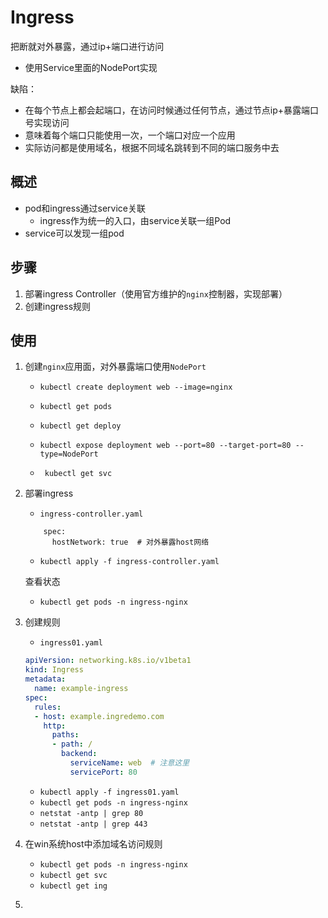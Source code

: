 # Ingress

把断就对外暴露，通过ip+端口进行访问

* 使用Service里面的NodePort实现

缺陷：

* 在每个节点上都会起端口，在访问时候通过任何节点，通过节点ip+暴露端口号实现访问
* 意味着每个端口只能使用一次，一个端口对应一个应用
* 实际访问都是使用域名，根据不同域名跳转到不同的端口服务中去

## 概述

* pod和ingress通过service关联
  * ingress作为统一的入口，由service关联一组Pod
* service可以发现一组pod

## 步骤

1. 部署ingress Controller（使用官方维护的`nginx`控制器，实现部署）
2. 创建ingress规则

## 使用

1. 创建`nginx`应用面，对外暴露端口使用`NodePort`

   * `kubectl create deployment web --image=nginx`
   * `kubectl get pods`
   * `kubectl get deploy`


   * `kubectl expose deployment web --port=80 --target-port=80 --type=NodePort`
   * ` kubectl get svc`

2. 部署ingress

   * `ingress-controller.yaml`

   ````
       spec:
         hostNetwork: true  # 对外暴露host网络
   ````

   * `kubectl apply -f ingress-controller.yaml`

   查看状态

   * `kubectl get pods -n ingress-nginx`

3. 创建规则

   * `ingress01.yaml`

   ````yaml
   apiVersion: networking.k8s.io/v1beta1
   kind: Ingress
   metadata:
     name: example-ingress
   spec:
     rules:
     - host: example.ingredemo.com
       http:
         paths:
         - path: /
           backend:
             serviceName: web  # 注意这里
             servicePort: 80
   ````

   * `kubectl apply -f ingress01.yaml`
   * `kubectl get pods -n ingress-nginx`
   * `netstat -antp | grep 80`
   * `netstat -antp | grep 443`

4. 在win系统host中添加域名访问规则

   * `kubectl get pods -n ingress-nginx`
   * `kubectl get svc`
   * `kubectl get ing`

5. ​